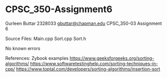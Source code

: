 # CPSC_350-Assignment6

Gurleen Buttar 2328033 gbuttar@chapman.edu CPSC_350-03 Assignment 6

Source Files: Main.cpp Sort.cpp Sort.h

No known errors

References: Zybook examples 
https://www.geeksforgeeks.org/sorting-algorithms/
https://www.softwaretestinghelp.com/sorting-techniques-in-cpp/
https://www.toptal.com/developers/sorting-algorithms/insertion-sort

